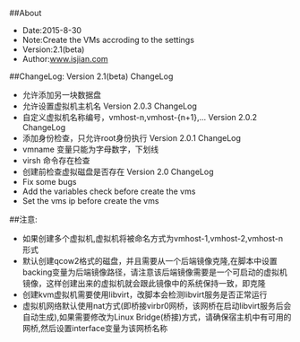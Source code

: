 ##About
- Date:2015-8-30
- Note:Create the VMs accroding to the settings
- Version:2.1(beta)
- Author:www.isjian.com

##ChangeLog:
Version 2.1(beta) ChangeLog
- 允许添加另一块数据盘
- 允许设置虚拟机主机名
Version 2.0.3 ChangeLog
- 自定义虚拟机名称编号，vmhost-n,vmhost-{n+1},...
Version 2.0.2 ChangeLog
- 添加身份检查，只允许root身份执行
Version 2.0.1 ChangeLog
- vmname 变量只能为字母数字，下划线
- virsh 命令存在检查
- 创建前检查虚拟磁盘是否存在
Version 2.0 ChangeLog
- Fix some bugs
- Add the variables check before create the vms
- Set the vms ip before create the vms

##注意:
- 如果创建多个虚拟机,虚拟机将被命名方式为vmhost-1,vmhost-2,vmhost-n 形式
- 默认创建qcow2格式的磁盘，并且需要从一个后端镜像克隆,在脚本中设置backing变量为后端镜像路径，请注意该后端镜像需要是一个可启动的虚拟机镜像，这样创建出来的虚拟机就会跟此镜像中的系统保持一致，即克隆
- 创建kvm虚拟机需要使用libvirt，改脚本会检测libvirt服务是否正常运行
- 虚拟机网络默认使用nat方式(即桥接virbr0网桥，该网桥在启动libvirt服务后会自动生成),如果需要修改为Linux Bridge(桥接)方式，请确保宿主机中有可用的网桥,然后设置interface变量为该网桥名称
